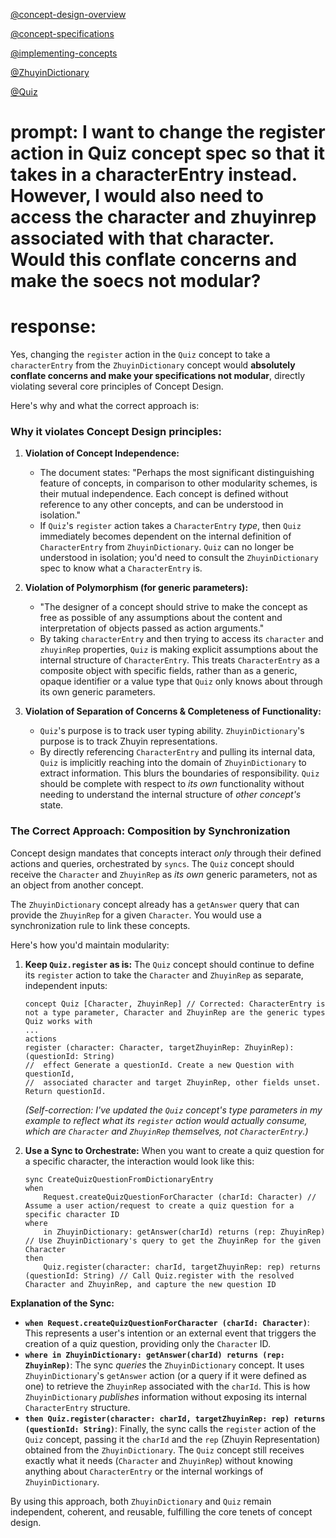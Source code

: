 [@concept-design-overview](../background/concept-design-overview.md)

[@concept-specifications](../background/concept-specifications.md)

[@implementing-concepts](../background/implementing-concepts.md)

[@ZhuyinDictionary](../concepts/Zhyn/ZhuyinDictionary.md)

[@Quiz](../concepts/Zhyn/Quiz.md)

# prompt: I want to change the register action in Quiz concept spec so that it takes in a characterEntry instead. However, I would also need to access the character and zhuyinrep associated with that character. Would this conflate concerns and make the soecs not modular?
# response:

Yes, changing the `register` action in the `Quiz` concept to take a `characterEntry` from the `ZhuyinDictionary` concept would **absolutely conflate concerns and make your specifications not modular**, directly violating several core principles of Concept Design.

Here's why and what the correct approach is:

### Why it violates Concept Design principles:

1.  **Violation of Concept Independence:**
    *   The document states: "Perhaps the most significant distinguishing feature of concepts, in comparison to other modularity schemes, is their mutual independence. Each concept is defined without reference to any other concepts, and can be understood in isolation."
    *   If `Quiz`'s `register` action takes a `CharacterEntry` *type*, then `Quiz` immediately becomes dependent on the internal definition of `CharacterEntry` from `ZhuyinDictionary`. `Quiz` can no longer be understood in isolation; you'd need to consult the `ZhuyinDictionary` spec to know what a `CharacterEntry` is.

2.  **Violation of Polymorphism (for generic parameters):**
    *   "The designer of a concept should strive to make the concept as free as possible of any assumptions about the content and interpretation of objects passed as action arguments."
    *   By taking `characterEntry` and then trying to access its `character` and `zhuyinRep` properties, `Quiz` is making explicit assumptions about the internal structure of `CharacterEntry`. This treats `CharacterEntry` as a composite object with specific fields, rather than as a generic, opaque identifier or a value type that `Quiz` only knows about through its own generic parameters.

3.  **Violation of Separation of Concerns & Completeness of Functionality:**
    *   `Quiz`'s purpose is to track user typing ability. `ZhuyinDictionary`'s purpose is to track Zhuyin representations.
    *   By directly referencing `CharacterEntry` and pulling its internal data, `Quiz` is implicitly reaching into the domain of `ZhuyinDictionary` to extract information. This blurs the boundaries of responsibility. `Quiz` should be complete with respect to *its own* functionality without needing to understand the internal structure of *other concept's* state.

### The Correct Approach: Composition by Synchronization

Concept design mandates that concepts interact *only* through their defined actions and queries, orchestrated by `syncs`. The `Quiz` concept should receive the `Character` and `ZhuyinRep` as *its own* generic parameters, not as an object from another concept.

The `ZhuyinDictionary` concept already has a `getAnswer` query that can provide the `ZhuyinRep` for a given `Character`. You would use a synchronization rule to link these concepts.

Here's how you'd maintain modularity:

1.  **Keep `Quiz.register` as is:**
    The `Quiz` concept should continue to define its `register` action to take the `Character` and `ZhuyinRep` as separate, independent inputs:

    ```concept
    concept Quiz [Character, ZhuyinRep] // Corrected: CharacterEntry is not a type parameter, Character and ZhuyinRep are the generic types Quiz works with
    ...
    actions
    register (character: Character, targetZhuyinRep: ZhuyinRep): (questionId: String)
    //  effect Generate a questionId. Create a new Question with questionId,
    //  associated character and target ZhuyinRep, other fields unset. Return questionId.
    ```
    *(Self-correction: I've updated the `Quiz` concept's type parameters in my example to reflect what its `register` action would actually consume, which are `Character` and `ZhuyinRep` themselves, not `CharacterEntry`.)*

2.  **Use a Sync to Orchestrate:**
    When you want to create a quiz question for a specific character, the interaction would look like this:

    ```
    sync CreateQuizQuestionFromDictionaryEntry
    when
        Request.createQuizQuestionForCharacter (charId: Character) // Assume a user action/request to create a quiz question for a specific character ID
    where
        in ZhuyinDictionary: getAnswer(charId) returns (rep: ZhuyinRep) // Use ZhuyinDictionary's query to get the ZhuyinRep for the given Character
    then
        Quiz.register(character: charId, targetZhuyinRep: rep) returns (questionId: String) // Call Quiz.register with the resolved Character and ZhuyinRep, and capture the new question ID
    ```

**Explanation of the Sync:**

*   **`when Request.createQuizQuestionForCharacter (charId: Character)`**: This represents a user's intention or an external event that triggers the creation of a quiz question, providing only the `Character` ID.
*   **`where in ZhuyinDictionary: getAnswer(charId) returns (rep: ZhuyinRep)`**: The sync *queries* the `ZhuyinDictionary` concept. It uses `ZhuyinDictionary`'s `getAnswer` action (or a query if it were defined as one) to retrieve the `ZhuyinRep` associated with the `charId`. This is how `ZhuyinDictionary` *publishes* information without exposing its internal `CharacterEntry` structure.
*   **`then Quiz.register(character: charId, targetZhuyinRep: rep) returns (questionId: String)`**: Finally, the sync calls the `register` action of the `Quiz` concept, passing it the `charId` and the `rep` (Zhuyin Representation) obtained from the `ZhuyinDictionary`. The `Quiz` concept still receives exactly what it needs (`Character` and `ZhuyinRep`) without knowing anything about `CharacterEntry` or the internal workings of `ZhuyinDictionary`.

By using this approach, both `ZhuyinDictionary` and `Quiz` remain independent, coherent, and reusable, fulfilling the core tenets of concept design.